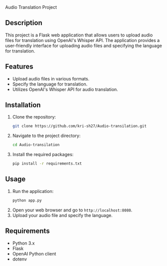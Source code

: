 
 Audio Translation Project

## Description
This project is a Flask web application that allows users to upload audio files for translation using OpenAI's Whisper API. The application provides a user-friendly interface for uploading audio files and specifying the language for translation.

## Features
- Upload audio files in various formats.
- Specify the language for translation.
- Utilizes OpenAI's Whisper API for audio translation.

## Installation
1. Clone the repository:
   ```bash
   git clone https://github.com/kri-sh27/Audio-transilation.git
   ```
2. Navigate to the project directory:
   ```bash
   cd Audio-transilation
   ```
3. Install the required packages:
   ```bash
   pip install -r requirements.txt
   ```

## Usage
1. Run the application:
   ```bash
   python app.py
   ```
2. Open your web browser and go to `http://localhost:8080`.
3. Upload your audio file and specify the language.

## Requirements
- Python 3.x
- Flask
- OpenAI Python client
- dotenv
